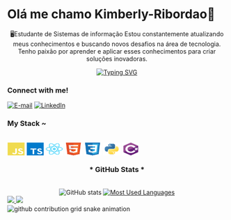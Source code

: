 # Olá me chamo Kimberly-Ribordao🖤

<p align="center">🖥️Estudante de Sistemas de informação  
  Estou constantemente atualizando meus conhecimentos e buscando novos desafios na área de tecnologia. Tenho paixão por aprender e aplicar esses conhecimentos para criar soluções inovadoras.
  

<div align="center">
  <a href="https://git.io/typing-svg">
    <img src="https://readme-typing-svg.demolab.com?font=Fira+Code&weight=500&size=22&pause=1000&color=FF00F6&center=true&vCenter=true&random=false&width=524&lines=%E2%8A%B9+Welcome+to+my+profile!+%CB%99%E1%B5%95%CB%99+%E2%8A%B9+" alt="Typing SVG">
  </a>
</div>


<h3 align="left">Connect with me!</h3>

[![E-mail](https://img.shields.io/badge/-Email-000?style=for-the-badge&logo=microsoft-outlook&logoColor=FF00F6&color:FFF)](mailto:kimberlyribordao@gmail.com)
[![LinkedIn](https://img.shields.io/badge/-LinkedIn-000?style=for-the-badge&logo=linkedin&logoColor=FF00F6&color:FFF)](https://www.linkedin.com/in/kimberly-silva-196544330/)

<h3 align="left">My Stack ~</h3>

<div style="display: inline_block"><br>
  <img align="center" alt="Rafa-Js" height="30" width="40" src="https://raw.githubusercontent.com/devicons/devicon/master/icons/javascript/javascript-plain.svg">
  <img align="center" alt="Rafa-Ts" height="30" width="40" src="https://raw.githubusercontent.com/devicons/devicon/master/icons/typescript/typescript-plain.svg">
  <img align="center" alt="Rafa-React" height="30" width="40" src="https://raw.githubusercontent.com/devicons/devicon/master/icons/react/react-original.svg">
  <img align="center" alt="Rafa-HTML" height="30" width="40" src="https://raw.githubusercontent.com/devicons/devicon/master/icons/html5/html5-original.svg">
  <img align="center" alt="Rafa-CSS" height="30" width="40" src="https://raw.githubusercontent.com/devicons/devicon/master/icons/css3/css3-original.svg">
  <img align="center" alt="Rafa-Python" height="30" width="40" src="https://raw.githubusercontent.com/devicons/devicon/master/icons/python/python-original.svg">
  <img align="center" alt="Rafa-Csharp" height="30" width="40" src="https://raw.githubusercontent.com/devicons/devicon/master/icons/csharp/csharp-original.svg">
</div>
  



<div style="text-align: center;" align="center">
  <h3>* GitHub Stats *</h3>
  <br>
  <img src="https://github-readme-stats-git-masterrstaa-rickstaa.vercel.app/api?username=kimberly-ribordao&hide_title=true&show_icons=true&include_all_commits=false&count_private=true&line_height=25&hide=issues&bg_color=000&title_color=FF00F6&text_color=FFF&border_radius=3&border_color=36123c&icon_color=FF00F6&theme=jolly" alt="GitHub stats">

  <a href="https://github.com/kimberlyribordao-glitch/github-readme-stats">
    <img src="https://github-readme-stats-git-masterrstaa-rickstaa.vercel.app/api/top-langs/?username=kimberlyribordao-glitch&line_height=10&card_width=290&layout=compact&hide_title=false&count_private=true&langs_count=4&show_icons=true&title_color=FF00F6&hide=html,scss,less&bg_color=000&text_color=8B8B8B&border_radius=3&border_color=561760&count_private=true" alt="Most Used Languages">
  </a>
</div>




<div>
  <a href="https://beacons.ai/kimberlyribordao-glitch">
       <img widt="42%m" src="https://github-readme-stats.vercel.app/api?username=kimberlyribordao-glitch&show_icons=true&theme=dracula&include_all_commits=true&count_private=true"/>
    <img widt="50%em" src="https://github-readme-stats.vercel.app/api/top-langs/?username=kimberlyribordao-glitch&layout=compact&langs_count=16&theme=dracula"/>
  </a>
</div>

<picture align="center">
  <source media="(prefers-color-scheme: dark)" srcset="https://raw.githubusercontent.com/kimberlyribordao-glitch/kimberlyribordao-glitch/output/github-contribution-grid-snake-dark.svg">
  <source media="(prefers-color-scheme: light)" srcset="https://raw.githubusercontent.com/kimberlyribordao-glitch/kimberlyribordao-glitch/output/github-contribution-grid-snake-dark.svg">
  <img align="center" alt="github contribution grid snake animation" src="https://raw.githubusercontent.com/kimberlyribordao-glitch/kimberlyribordao-glitch/output/github-contribution-grid-snake.svg">
</picture>



